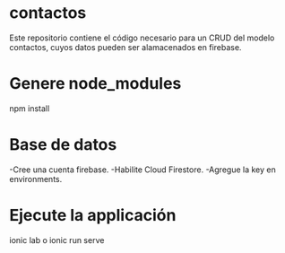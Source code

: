 # contactos
Este repositorio contiene el código necesario para un CRUD del modelo contactos, cuyos datos pueden ser alamacenados en firebase.

# Genere node_modules
npm install

# Base de datos
 -Cree una cuenta firebase.
 -Habilite Cloud Firestore.
 -Agregue la key en environments.
 
 # Ejecute la applicación
 ionic lab  o ionic run serve

